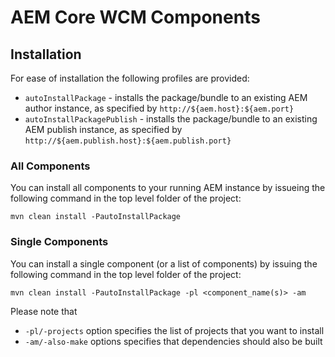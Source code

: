 # AEM Core WCM Components

## Installation

For ease of installation the following profiles are provided:

 * ``autoInstallPackage`` - installs the package/bundle to an existing AEM author instance, as specified by ``http://${aem.host}:${aem.port}``
 * ``autoInstallPackagePublish`` - installs the package/bundle to an existing AEM publish instance, as specified by ``http://${aem.publish.host}:${aem.publish.port}``

### All Components

You can install all components to your running AEM instance by issueing the following command in the top level folder of the project:

    mvn clean install -PautoInstallPackage
    
### Single Components

You can install a single component (or a list of components) by issuing the following command in the top level folder of the project:

    mvn clean install -PautoInstallPackage -pl <component_name(s)> -am

Please note that

 * ``-pl/-projects`` option specifies the list of projects that you want to install
 * ``-am/-also-make`` options specifies that dependencies should also be built
